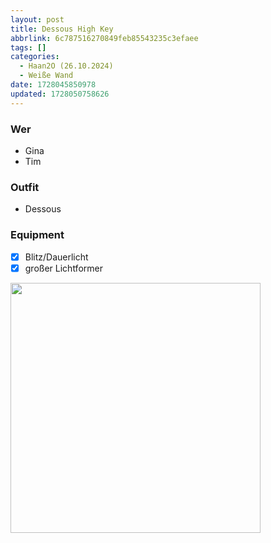 ```yaml
---
layout: post
title: Dessous High Key
abbrlink: 6c787516270849feb85543235c3efaee
tags: []
categories:
  - Haan2O (26.10.2024)
  - Weiße Wand
date: 1728045850978
updated: 1728050758626
---
```


### Wer

- Gina
- Tim

### Outfit

- Dessous

### Equipment

- [x] Blitz/Dauerlicht
- [x] großer Lichtformer

<img src=":/b3e6f5aa98f5402c8438a93d3d10ea59" width="400"/>
